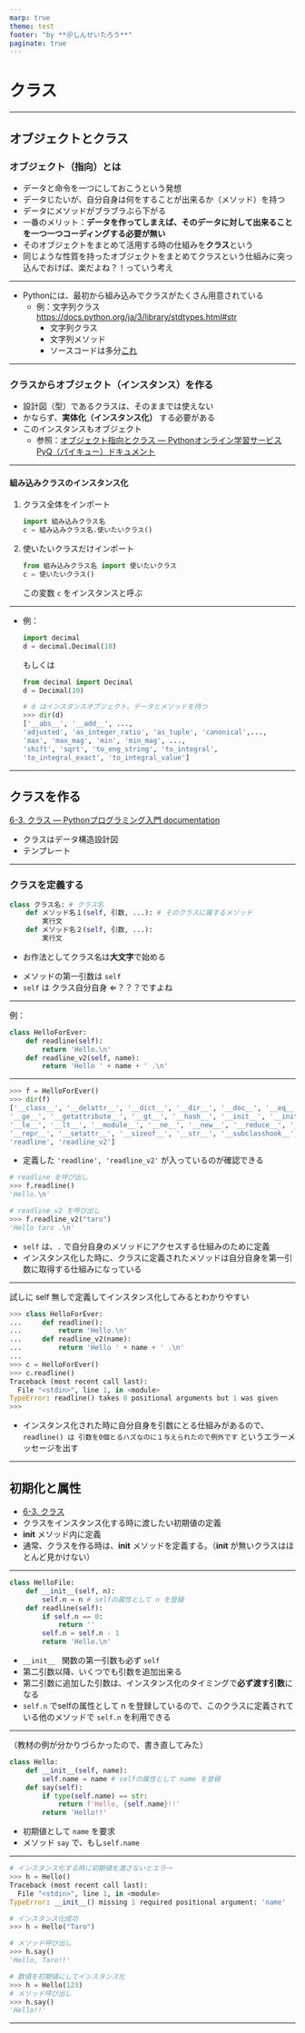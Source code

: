 ```yaml
---
marp: true
theme: test
footer: "by **＠しんせいたろう**"
paginate: true
---
```


# クラス

---
## オブジェクトとクラス

### オブジェクト（指向）とは
+ データと命令を一つにしておこうという発想
+ データじたいが、自分自身は何をすることが出来るか（メソッド）を持つ
+ データにメソッドがブラブラぶら下がる
+ 一番のメリット：**データを作ってしまえば、そのデータに対して出来ることを一つ一つコーディングする必要が無い**
+ そのオブジェクトをまとめて活用する時の仕組みを**クラス**という
+ 同じような性質を持ったオブジェクトをまとめてクラスという仕組みに突っ込んでおけば、楽だよね？！っていう考え

---
+ Pythonには、最初から組み込みでクラスがたくさん用意されている
    + 例：文字列クラス https://docs.python.org/ja/3/library/stdtypes.html#str
        + 文字列クラス
        + 文字列メソッド
        + ソースコードは多分[これ](https://github.com/python/cpython/blob/b6d68aa08baebb753534a26d537ac3c0d2c21c79/Lib/collections/__init__.py#L1299)
    
---

### クラスからオブジェクト（インスタンス）を作る
+ 設計図（型）であるクラスは、そのままでは使えない
+ かならず、**実体化（インスタンス化）** する必要がある
+ このインスタンスもオブジェクト
    + 参照：[オブジェクト指向とクラス — Pythonオンライン学習サービス PyQ（パイキュー）ドキュメント](https://docs.pyq.jp/python/library/class.html#id6)

---    
#### 組み込みクラスのインスタンス化
1. クラス全体をインポート
    ```python 
    import 組み込みクラス名
    c = 組み込みクラス名.使いたいクラス()
    ```
1. 使いたいクラスだけインポート
    ```python
    from 組み込みクラス名 import 使いたいクラス
    c = 使いたいクラス()
    ```
    この変数 `c` をインスタンスと呼ぶ

---
+ 例：
    ```python 
    import decimal
    d = decimal.Decimal(10)
    ```
    もしくは
    ```python 
    from decimal import Decimal 
    d = Decimal(10)
    ```
    ```python
    # d はインスタンスオブジェクト。データとメソッドを持つ
    >>> dir(d)
    ['__abs__', '__add__', ...,
    'adjusted', 'as_integer_ratio', 'as_tuple', 'canonical',...,
    'max', 'max_mag', 'min', 'min_mag', ...,
    'shift', 'sqrt', 'to_eng_string', 'to_integral', 
    'to_integral_exact', 'to_integral_value']
    ```
---

## クラスを作る

[6-3. クラス — Pythonプログラミング入門 documentation](https://utokyo-ipp.github.io/6/6-3.html#%E3%82%AF%E3%83%A9%E3%82%B9%E5%AE%9A%E7%BE%A9)

- クラスはデータ構造設計図
- テンプレート

--- 

### クラスを定義する


```python
class クラス名: # クラス名
    def メソッド名１(self, 引数, ...): # そのクラスに属するメソッド
        実行文
    def メソッド名２(self, 引数, ...):
        実行文
```
+ お作法としてクラス名は**大文字**で始める
- メソッドの第一引数は `self` 
- `self` は クラス自分自身 ⇐？？？ですよね

---
例：
```python
class HelloForEver:
    def readline(self):
        return 'Hello.\n'
    def readline_v2(self, name):
        return 'Hello ' + name + ' .\n'
```
---

```python
>>> f = HelloForEver()
>>> dir(f)
['__class__', '__delattr__', '__dict__', '__dir__', '__doc__', '__eq__', '__format__', 
'__ge__', '__getattribute__', '__gt__', '__hash__', '__init__', '__init_subclass__', 
'__le__', '__lt__', '__module__', '__ne__', '__new__', '__reduce__', '__reduce_ex__', 
'__repr__', '__setattr__', '__sizeof__', '__str__', '__subclasshook__', '__weakref__', 
'readline', 'readline_v2']
```
- 定義した `'readline', 'readline_v2'` が入っているのが確認できる


```python
# readline を呼び出し
>>> f.readline()
'Hello.\n'

# readline_v2 を呼び出し
>>> f.readline_v2("taro")
'Hello taro .\n'
```
- `self` は、`.` で自分自身のメソッドにアクセスする仕組みのために定義
- インスタンス化した時に、クラスに定義されたメソッドは自分自身を第一引数に取得する仕組みになっている
---
試しに self 無しで定義してインスタンス化してみるとわかりやすい
```python
>>> class HelloForEver:
...     def readline():
...         return 'Hello.\n'
...     def readline_v2(name):
...         return 'Hello ' + name + ' .\n'
... 
>>> c = HelloForEver()
>>> c.readline()
Traceback (most recent call last):
  File "<stdin>", line 1, in <module>
TypeError: readline() takes 0 positional arguments but 1 was given
>>> 
```
- インスタンス化された時に自分自身を引数にとる仕組みがあるので、`readline() は 引数を0個とるハズなのに１与えられたので例外です` というエラーメッセージを出す
---
## 初期化と属性

- [6-3. クラス](https://utokyo-ipp.github.io/6/6-3.html#%E5%88%9D%E6%9C%9F%E5%8C%96%E3%81%A8%E5%B1%9E%E6%80%A7)
- クラスをインスタンス化する時に渡したい初期値の定義
- __init__ メソッド内に定義
- 通常、クラスを作る時は、__init__ メソッドを定義する。（__init__ が無いクラスはほとんど見かけない）
---

```python
class HelloFile:
    def __init__(self, n):
        self.n = n # selfの属性として n を登録
    def readline(self):
        if self.n == 0:
            return ''
        self.n = self.n - 1
        return 'Hello.\n'
```
- `__init__ ` 関数の第一引数も必ず `self` 
- 第二引数以降、いくつでも引数を追加出来る
- 第二引数に追加した引数は、インスタンス化のタイミングで**必ず渡す引数**になる
- `self.n` でselfの属性として n を登録しているので、このクラスに定義されている他のメソッドで `self.n` を利用できる
---

（教材の例が分かりづらかったので、書き直してみた）

```python
class Hello:
    def __init__(self, name):
        self.name = name # selfの属性として name を登録
    def say(self):
        if type(self.name) == str:
            return f'Hello, {self.name}!!'
        return 'Hello!!'
```
- 初期値として `name` を要求
- メソッド `say` で、もし`self.name` 
---
```python
# インスタンス化する時に初期値を渡さないとエラー
>>> h = Hello()
Traceback (most recent call last):
  File "<stdin>", line 1, in <module>
TypeError: __init__() missing 1 required positional argument: 'name'

# インスタンス化成功
>>> h = Hello("Taro")
```

```python
# メソッド呼び出し
>>> h.say()
'Hello, Taro!!'
```
```python
# 数値を初期値にしてインスタンス化
>>> h = Hello(123)
# メソッド呼び出し
>>> h.say()
'Hello!!'
```
---